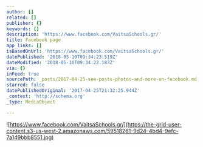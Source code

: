 ```yaml
---
author: []
related: []
publisher: {}
keywords: []
description: 'https://www.facebook.com/VaitsaSchools.gr/'
title: Facebook page
app_links: []
isBasedOnUrl: 'https://www.facebook.com/VaitsaSchools.gr/'
datePublished: '2018-05-10T09:34:23.519Z'
dateModified: '2018-05-10T09:34:22.183Z'
via: {}
inFeed: true
sourcePath: _posts/2017-04-25-see-posts-photos-and-more-on-facebook.md
starred: false
datePublishedOriginal: '2017-04-25T21:32:25.944Z'
_context: 'http://schema.org'
_type: MediaObject

---
```

![https://www.facebook.com/VaitsaSchools.gr/](https://the-grid-user-content.s3-us-west-2.amazonaws.com/59518261-9d24-4bd4-9efc-7a149bbb8551.jpg)